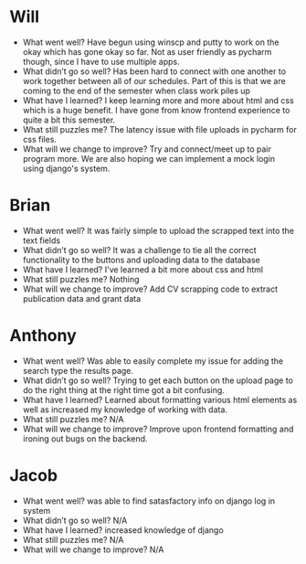 # Will
- What went well? Have begun using winscp and putty to work on the okay which has gone okay so far. Not as user friendly as pycharm though, since I have to use multiple apps.
- What didn’t go so well? Has been hard to connect with one another to work together between all of our schedules. Part of this is that we are coming to the end of the semester when class work piles up
- What have I learned? I keep learning more and more about html and css which is a huge benefit. I have gone from know frontend experience to quite a bit this semester.
- What still puzzles me? The latency issue with file uploads in pycharm for css files. 
- What will we change to improve? Try and connect/meet up to pair program more. We are also hoping we can implement a mock login using django's system.

# Brian
- What went well? It was fairly simple to upload the scrapped text into the text fields
- What didn’t go so well? It was a challenge to tie all the correct functionality to the buttons and uploading data to the database 
- What have I learned? I've learned a bit more about css and html
- What still puzzles me? Nothing
- What will we change to improve? Add CV scrapping code to extract publication data and grant data 

# Anthony
- What went well? Was able to easily complete my issue for adding the search type the results page.
- What didn’t go so well? Trying to get each button on the upload page to do the right thing at the right time got a bit confusing.
- What have I learned? Learned about formatting various html elements as well as increased my knowledge of working with data.
- What still puzzles me? N/A
- What will we change to improve? Improve upon frontend formatting and ironing out bugs on the backend.

# Jacob
- What went well? was able to find satasfactory info on django log in system
- What didn’t go so well? N/A
- What have I learned? increased knowledge of django 
- What still puzzles me? N/A
- What will we change to improve? N/A
